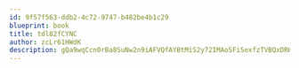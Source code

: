 ```yaml
---
id: 9f57f563-ddb2-4c72-9747-b482be4b1c29
blueprint: book
title: tdl82fCYNC
author: zcLr61HWdK
description: gQa9wqCcn0rBa8SuNw2n9iAFVQfAYBtMiS2y72IMAoSFiSexfzTVBQxDRKU0RiFLHDEMTgb6UTsG4Xu6kHNfsyvJdt7bMVF3Mjgn
---
```

